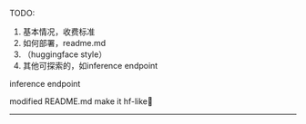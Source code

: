 TODO:
1. 基本情况，收费标准
2. 如何部署，readme.md
3. （huggingface style）
4. 其他可探索的，如inference endpoint

inference endpoint

modified README.md
make it hf-like🤗

---
